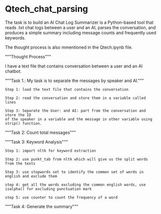 # Qtech_chat_parsing
The task is to build an AI Chat Log Summarizer is a Python-based tool that reads .txt chat logs between 
a user and an AI, parses the conversation, and produces a simple summary
including message counts and frequently used keywords.

The thought process is also mmentioned in the Qtech.ipynb file. 

"""Thought Process"""

I have a text file that contains conversation between a user and an AI chatbot.

"""Task 1.: My task is to separate the messages by speaker and AI."""

    Step 1: load the text file that contains the conversation
    
    Step 2: read the conversation and store them in a variable called lines
    
    Step 3: Separate the User: and AI: part from the conversation and store the ID 
    of the speaker in a variable and the message in other variable using strip() function.

"""Task 2: Count total messages"""

"""Task 3: Keyword Analysis"""

    Step 1: import nltk for keyword extraction
    
    Step 2: use punkt_tab from nltk which will give us the split words from the texts
    
    Step 3: use stopwords set to identify the common set of words in english and exclude them
    
    step 4: get all the words excluding the common english words, use isalpha() for excluding punctuation mark
    
    step 5: use counter to count the frequency of a word

"""Task 4: Generate the summary"""

